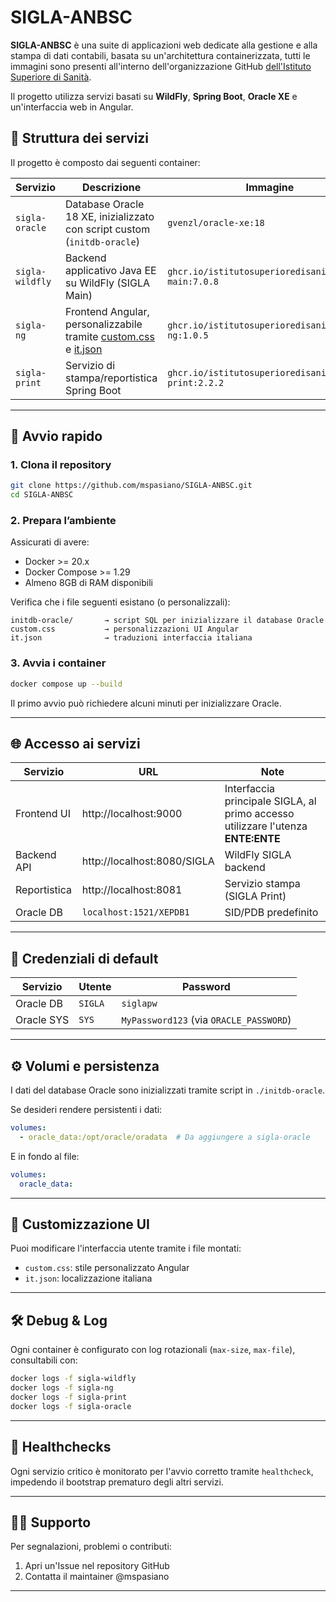 # SIGLA-ANBSC

**SIGLA-ANBSC** è una suite di applicazioni web dedicate alla gestione e alla stampa di dati contabili, basata su un'architettura containerizzata, tutti le immagini sono presenti all'interno dell'organizzazione GitHub [dell'Istituto Superiore di Sanità](https://github.com/istitutosuperioredisanita). 

Il progetto utilizza servizi basati su **WildFly**, **Spring Boot**, **Oracle XE** e un'interfaccia web in Angular.

## 🧱 Struttura dei servizi

Il progetto è composto dai seguenti container:

| Servizio         | Descrizione                                                                              |Immagine                                              |
|------------------|------------------------------------------------------------------------------------------|------------------------------------------------------|
| `sigla-oracle`   | Database Oracle 18 XE, inizializzato con script custom (`initdb-oracle`)                 | `gvenzl/oracle-xe:18`                                |
| `sigla-wildfly`  | Backend applicativo Java EE su WildFly (SIGLA Main)                                      | `ghcr.io/istitutosuperioredisanita/sigla-main:7.0.8` |
| `sigla-ng`       | Frontend Angular, personalizzabile tramite [custom.css](custom.css) e [it.json](it.json) | `ghcr.io/istitutosuperioredisanita/sigla-ng:1.0.5`   |
| `sigla-print`    | Servizio di stampa/reportistica Spring Boot                                              | `ghcr.io/istitutosuperioredisanita/sigla-print:2.2.2`|

---

## 🚀 Avvio rapido

### 1. Clona il repository

```bash
git clone https://github.com/mspasiano/SIGLA-ANBSC.git
cd SIGLA-ANBSC
```

### 2. Prepara l’ambiente
Assicurati di avere:

- Docker >= 20.x
- Docker Compose >= 1.29
- Almeno 8GB di RAM disponibili

Verifica che i file seguenti esistano (o personalizzali):

```
initdb-oracle/       → script SQL per inizializzare il database Oracle
custom.css           → personalizzazioni UI Angular
it.json              → traduzioni interfaccia italiana
```

### 3. Avvia i container

```bash
docker compose up --build
```

Il primo avvio può richiedere alcuni minuti per inizializzare Oracle.

---

## 🌐 Accesso ai servizi

| Servizio      | URL                        | Note                                                                             |
|---------------|----------------------------|----------------------------------------------------------------------------------|
| Frontend UI   | http://localhost:9000      | Interfaccia principale SIGLA, al primo accesso utilizzare l'utenza **ENTE:ENTE** |
| Backend API   | http://localhost:8080/SIGLA| WildFly SIGLA backend                                                            |
| Reportistica  | http://localhost:8081      | Servizio stampa (SIGLA Print)                                                    |
| Oracle DB     | `localhost:1521/XEPDB1`    | SID/PDB predefinito                                                              |

---

## 🔐 Credenziali di default

| Servizio   | Utente  | Password      |
|------------|---------|---------------|
| Oracle DB  | `SIGLA` | `siglapw`     |
| Oracle SYS | `SYS`   | `MyPassword123` (via `ORACLE_PASSWORD`) |

---

## ⚙️ Volumi e persistenza

I dati del database Oracle sono inizializzati tramite script in `./initdb-oracle`.

Se desideri rendere persistenti i dati:

```yaml
volumes:
  - oracle_data:/opt/oracle/oradata  # Da aggiungere a sigla-oracle
```

E in fondo al file:

```yaml
volumes:
  oracle_data:
```

---

## 📁 Customizzazione UI

Puoi modificare l'interfaccia utente tramite i file montati:

- `custom.css`: stile personalizzato Angular
- `it.json`: localizzazione italiana

---

## 🛠️ Debug & Log

Ogni container è configurato con log rotazionali (`max-size`, `max-file`), consultabili con:

```bash
docker logs -f sigla-wildfly
docker logs -f sigla-ng
docker logs -f sigla-print
docker logs -f sigla-oracle
```

---

## 🧪 Healthchecks

Ogni servizio critico è monitorato per l'avvio corretto tramite `healthcheck`, impedendo il bootstrap prematuro degli altri servizi.

---

## 🙋‍♂️ Supporto

Per segnalazioni, problemi o contributi:

1. Apri un'Issue nel repository GitHub
2. Contatta il maintainer @mspasiano 

---
